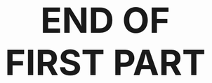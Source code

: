 <div align="center">
<p style="font-size: 80px !important; font-weight: bold;">END OF FIRST PART<p>
<div>